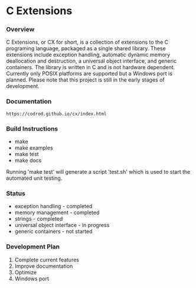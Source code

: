 C Extensions
============

### Overview

C Extensions, or CX for short, is a collection of extensions to the C programing language, packaged as a single shared library. These extensions include exception handling, automatic dynamic memory deallocation and destruction, a universal object interface, and generic containers. The library is written in C and is not hardware dependent. Currently only POSIX platforms are supported but a Windows port is planned. Please note that this project is still in the early stages of development.

### Documentation
    https://codrod.github.io/cx/index.html

### Build Instructions
* make
* make examples
* make test
* make docs

Running 'make test' will generate a script 'test.sh' which is used to start the automated unit testing.

### Status
* exception handling - completed
* memory management - completed
* strings - completed
* universal object interface - in progress
* generic containers - not started

### Development Plan
1. Complete current features
2. Improve documentation
3. Optimize
4. Windows port
